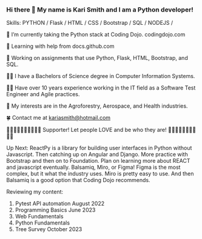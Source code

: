 ### Hi there 👋 My name is Kari Smith and I am a Python developer!

Skills: PYTHON / Flask / HTML / CSS / Bootstrap / SQL / NODEJS / 

🌱 I’m currently taking the Python stack at Coding Dojo. codingdojo.com

🌱 Learning with help from docs.github.com

🔭 Working on assignments that use Python, Flask, HTML, Bootstrap, and SQL.

👩‍🎓 I have a Bachelors of Science degree in Computer Information Systems.

👩‍💻 Have over 10 years experience working in the IT field as a Software Test Engineer and Agile practices.

🦄 My interests are in the Agroforestry, Aerospace, and Health industries.


🍀 Contact me at kariasmith@hotmail.com

🏳‍🌈🏳‍🌈🏳‍🌈🏳‍🌈🏳‍🌈 Supporter! Let people LOVE and be who they are!  🏳‍🌈🏳‍🌈🏳‍🌈🏳‍🌈🏳‍🌈

Up Next: ReactPy is a library for building user interfaces in Python without Javascript.
Then catching up on Angular and Django.  More practice with Bootstrap and then on to Foundation.
Plan on learning more about REACT and javascript eventually.
Balsamiq, Miro, or Figma! Figma is the most complex, but it what the industry uses. Miro is pretty easy to use. And then Balsamiq is a good option that Coding Dojo recommends.

Reviewing my content:
1. Pytest API automation August 2022
2. Programming Basics June 2023
3. Web Fundamentals
4. Python Fundamentals
5. Tree Survey October 2023

<!--
**kariasmith/kariasmith** is a ✨ _special_ ✨ repository because its `README.md` (this file) appears on your GitHub profile.

Here are some ideas to get you started:

- 🔭 I’m currently working on ...
- 🌱 I’m currently learning ...
- 👯 I’m looking to collaborate on ...
- 🤔 I’m looking for help with ...
- 💬 Ask me about ...
- 📫 How to reach me: ...
- 😄 Pronouns: ...
- ⚡ Fun fact: ...
https://www.webfx.com/tools/emoji-cheat-sheet/
-->
